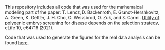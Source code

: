 This repository includes all code that was used for the mathemaical modeling part of the paper: T. Lencz, D. Backenroth, E. Granot-Hershkovitz, A. Green, K. Gettler, J. H. Cho, O. Weissbrod, O. Zuk, and S. Carmi. [Utility of polygenic embryo screening for disease depends on the selection strategy](https://doi.org/10.7554/eLife.64716), eLife 10, e64716 (2021).

Code that was used to generate the figures for the real data analysis can be found [here](https://github.com/dbackenroth/embryo_selection).